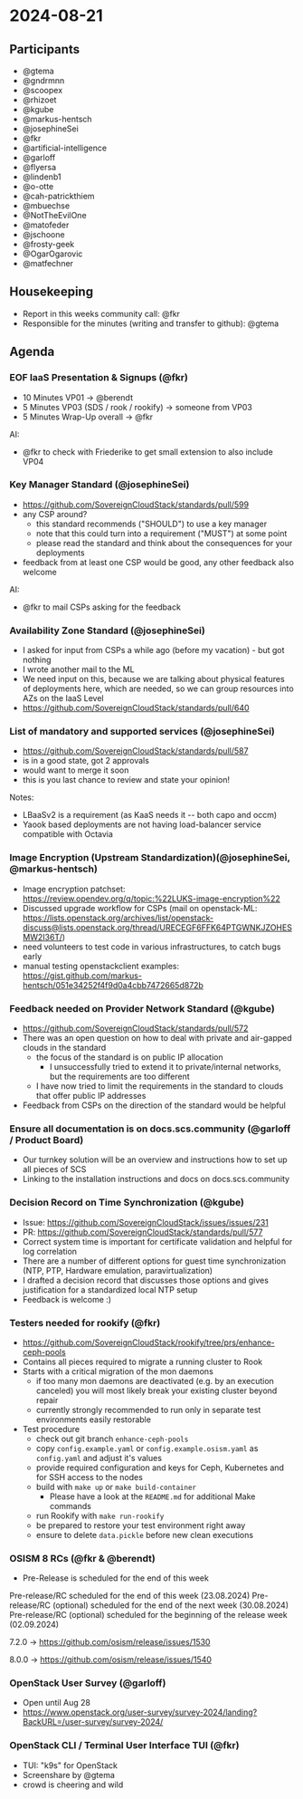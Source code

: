# 2024-08-21

## Participants

- @gtema
- @gndrmnn
- @scoopex
- @rhizoet
- @kgube
- @markus-hentsch
- @josephineSei
- @fkr
- @artificial-intelligence
- @garloff
- @flyersa
- @lindenb1
- @o-otte
- @cah-patrickthiem
- @mbuechse
- @NotTheEvilOne
- @matofeder
- @jschoone
- @frosty-geek
- @OgarOgarovic
- @matfechner

## Housekeeping

- Report in this weeks community call: @fkr
- Responsible for the minutes (writing and transfer to github): @gtema

## Agenda

### EOF IaaS Presentation & Signups (@fkr)

- 10 Minutes VP01 -> @berendt
- 5 Minutes VP03 (SDS / rook / rookify) -> someone from VP03
- 5 Minutes Wrap-Up overall -> @fkr

AI: 
- @fkr to check with Friederike to get small extension to also include VP04

### Key Manager Standard (@josephineSei)

- https://github.com/SovereignCloudStack/standards/pull/599
- any CSP around?
    - this standard recommends ("SHOULD") to use a key manager
    - note that this could turn into a requirement ("MUST") at some point
    - please read the standard and think about the consequences for your deployments
- feedback from at least one CSP would be good, any other feedback also welcome

AI:
- @fkr to mail CSPs asking for the feedback

### Availability Zone Standard (@josephineSei)

- I asked for input from CSPs a while ago (before my vacation) - but got nothing
- I wrote another mail to the ML
- We need input on this, because we are talking about physical features of deployments here, which are needed, so we can group resources into AZs on the IaaS Level
- https://github.com/SovereignCloudStack/standards/pull/640

### List of mandatory and supported services (@josephineSei) 

- https://github.com/SovereignCloudStack/standards/pull/587
- is in a good state, got 2 approvals
- would want to merge it soon
- this is you last chance to review and state your opinion!

Notes:
- LBaaSv2 is a requirement (as KaaS needs it -- both capo and occm)
- Yaook based deployments are not having load-balancer service compatible with Octavia

### Image Encryption (Upstream Standardization)(@josephineSei, @markus-hentsch)

- Image encryption patchset: https://review.opendev.org/q/topic:%22LUKS-image-encryption%22
- Discussed upgrade workflow for CSPs (mail on openstack-ML: https://lists.openstack.org/archives/list/openstack-discuss@lists.openstack.org/thread/URECEGF6FFK64PTGWNKJZOHESMW2I36T/)
- need volunteers to test code in various infrastructures, to catch bugs early
- manual testing openstackclient examples: https://gist.github.com/markus-hentsch/051e34252f4f9d0a4cbb7472665d872b


### Feedback needed on Provider Network Standard (@kgube)

- https://github.com/SovereignCloudStack/standards/pull/572
- There was an open question on how to deal with private and air-gapped clouds in the standard
    - the focus of the standard is on public IP allocation
        - I unsuccessfully tried to extend it to private/internal networks, but the requirements are too different
    - I have now tried to limit the requirements in the standard to clouds that offer public IP addresses
- Feedback from CSPs on the direction of the standard would be helpful


### Ensure all documentation is on docs.scs.community (@garloff / Product Board)

- Our turnkey solution will be an overview and instructions how to set up all pieces of SCS
- Linking to the installation instructions and docs on docs.scs.community


### Decision Record on Time Synchronization (@kgube)

- Issue: https://github.com/SovereignCloudStack/issues/issues/231
- PR: https://github.com/SovereignCloudStack/standards/pull/577
- Correct system time is important for certificate validation and helpful for log correlation
- There are a number of different options for guest time synchronization (NTP, PTP, Hardware emulation, paravirtualization)
- I drafted a decision record that discusses those options and gives justification for a standardized local NTP setup
- Feedback is welcome :)


### Testers needed for rookify (@fkr)

- https://github.com/SovereignCloudStack/rookify/tree/prs/enhance-ceph-pools
- Contains all pieces required to migrate a running cluster to Rook
- Starts with a critical migration of the mon daemons
    - if too many mon daemons are deactivated (e.g. by an execution canceled) you will most likely break your existing cluster beyond repair
    - currently strongly recommended to run only in separate test environments easily restorable
- Test procedure
    - check out git branch `enhance-ceph-pools`
    - copy `config.example.yaml` or `config.example.osism.yaml` as `config.yaml` and adjust it's values
    - provide required configuration and keys for Ceph, Kubernetes and for SSH access to the nodes
    - build with `make up` or `make build-container`
        - Please have a look at the `README.md` for additional Make commands
    - run Rookify with `make run-rookify`
    - be prepared to restore your test environment right away
    - ensure to delete `data.pickle` before new clean executions

### OSISM 8 RCs (@fkr & @berendt)

* Pre-Release is scheduled for the end of this week

Pre-release/RC scheduled for the end of this week (23.08.2024)
Pre-release/RC (optional) scheduled for the end of the next week (30.08.2024)
Pre-release/RC (optional) scheduled for the beginning of the release week (02.09.2024)

7.2.0
-> https://github.com/osism/release/issues/1530

8.0.0
-> https://github.com/osism/release/issues/1540


### OpenStack User Survey (@garloff)

- Open until Aug 28
- <https://www.openstack.org/user-survey/survey-2024/landing?BackURL=/user-survey/survey-2024/>


### OpenStack CLI / Terminal User Interface TUI (@fkr)
- TUI: "k9s" for OpenStack 
- Screenshare by @gtema
- crowd is cheering and wild